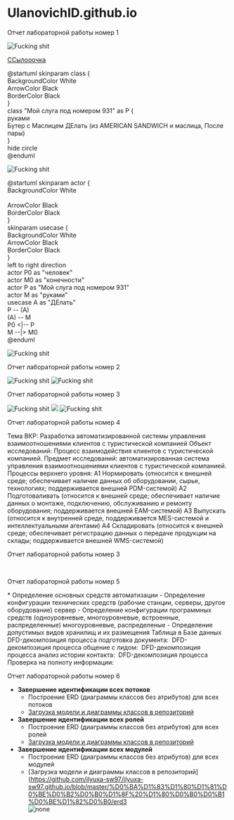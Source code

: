 <H1>UlanovichID.github.io</H1>
<body><p><font size="5" color="red" face="Arial"></font>Отчет лабораторной работы номер 1</p>
  <img src="https://github.com/ilyuxa-sw97/UlanovichID.github.io/blob/master/model12346.png" alt="Fucking shit">

  <p><a href="https://github.com/ilyuxa-sw97/UlanovichID.github.io/blob/master/model.png">ССылооочка</a></p>
 
  <p><font size="5" color="red" face="Arial"></font>@startuml
skinparam class {<br />
	BackgroundColor White<br />
	ArrowColor Black<br />
	BorderColor Black<br />
}<br />
class "Мой слуга под номером 931" as P {<br />
 руками<br />
Бутер с Маслицем ДЕлать (из AMERICAN SANDWICH и маслица, После пары)<br />
}<br />
hide circle<br />
@enduml<br />
</p>
<img src="https://github.com/ilyuxa-sw97/UlanovichID.github.io/blob/master/%D0%91%D0%B5%D0%B7%D1%8B%D0%BC%D1%8F%D0%BD%D0%BD%D1%8B%D0%B9.png" alt="Fucking shit">

<p><font size="5" color="red" face="Arial"></font>@startuml
skinparam actor {<br />
	BackgroundColor White<br /><br />
	ArrowColor Black<br />
	BorderColor Black<br />
}<br />
skinparam usecase {<br />
	BackgroundColor White<br />
	ArrowColor Black<br />
	BorderColor Black<br />
}<br />
left to right direction<br />
actor P0 as "человек"<br />
actor M0 as "конечности"<br />
actor P as "Мой слуга под номером 931"<br />
actor M as "руками"<br />
usecase A as "ДЕлать"<br />
P -- (A)<br />
(A) -- M<br />
P0 <|-- P<br />
M --|> M0<br />
@enduml</p>

<img src="https://github.com/ilyuxa-sw97/UlanovichID.github.io/blob/master/%D0%91%D0%B5%D0%B7%D1%8B%D0%BC%D1%8F%D0%BD%D0%BD%D1%8B%D0%B91.png" alt="Fucking shit">



<p><font size="5" color="red" face="Arial"></font>Отчет лабораторной работы номер 2</p>
<img src="https://github.com/ilyuxa-sw97/UlanovichID.github.io/blob/master/lab3/model2.png" alt="Fucking shit">
<img src="https://github.com/ilyuxa-sw97/UlanovichID.github.io/blob/master/lab3/model1.png" alt="Fucking shit">

<p><font size="5" color="red" face="Arial"></font>Отчет лабораторной работы номер 3</p>
<img src="https://github.com/ilyuxa-sw97/UlanovichID.github.io/blob/master/lab3/model2.png" alt="Fucking shit">
<img src="https://github.com/ilyuxa-sw97/UlanovichID.github.io/blob/master/lab3/model.png">
<img src="https://github.com/ilyuxa-sw97/UlanovichID.github.io/blob/master/lab3/model3.png" alt="Fucking shit">
<p><font size="5" color="red" face="Arial"></font>Отчет лабораторной работы номер 4</p>
Тема ВКР:
Разработка автоматизированной системы управления взаимоотношениями клиентов с туристической компанией
Объект исследований:
Процесс взаимодействия клиентов с туристической компанией.
Предмет исследований:
автоматизированная система управления взаимоотношениями клиентов с туристической компанией.
Процессы верхнего уровня:
A1 Нормировать (относится к внешней среде; обеспечивает наличие данных об оборудовании, сырье, технологиях; поддерживается внешней PDM-системой)
A2 Подготоваливать (относится к внешней среде; обеспечивает наличие данных о монтаже, подключению, обслуживанию и ремонту оборудования; поддерживается внешней EAM-системой)
A3 Выпускать (относится к внутренней среде, поддерживается MES-системой и интеллектуальными агентами)
A4 Складировать (относится к внешней среде; обеспечивает регистрацию данных о передаче продукции на склады; поддерживается внешней WMS-системой)
<p><font size="5" color="red" face="Arial"></font>Отчет лабораторной работы номер 3</p>
<img src="https://github.com/ilyuxa-sw97/ilyuxa-sw97.github.io/blob/master/%D0%BA%D1%83%D1%80%D1%81%D0%BE%D0%B2%D0%B0%D1%8F%20%D1%80%D0%B0%D0%B1%D0%BE%D1%82%D0%B0/model.png" alt="">
<img src="https://github.com/ilyuxa-sw97/ilyuxa-sw97.github.io/blob/master/%D0%BA%D1%83%D1%80%D1%81%D0%BE%D0%B2%D0%B0%D1%8F%20%D1%80%D0%B0%D0%B1%D0%BE%D1%82%D0%B0/model (1).png" alt="">
<img src="https://github.com/ilyuxa-sw97/ilyuxa-sw97.github.io/blob/master/%D0%BA%D1%83%D1%80%D1%81%D0%BE%D0%B2%D0%B0%D1%8F%20%D1%80%D0%B0%D0%B1%D0%BE%D1%82%D0%B0/model%20(2).png" alt="">
<img src="https://github.com/ilyuxa-sw97/ilyuxa-sw97.github.io/blob/master/%D0%BA%D1%83%D1%80%D1%81%D0%BE%D0%B2%D0%B0%D1%8F%20%D1%80%D0%B0%D0%B1%D0%BE%D1%82%D0%B0/model%20(4).png" alt="">
<img src="https://github.com/ilyuxa-sw97/ilyuxa-sw97.github.io/blob/master/%D0%BA%D1%83%D1%80%D1%81%D0%BE%D0%B2%D0%B0%D1%8F%20%D1%80%D0%B0%D0%B1%D0%BE%D1%82%D0%B0/model%20(5).png" alt="">
<img src="https://github.com/ilyuxa-sw97/ilyuxa-sw97.github.io/blob/master/%D0%BA%D1%83%D1%80%D1%81%D0%BE%D0%B2%D0%B0%D1%8F%20%D1%80%D0%B0%D0%B1%D0%BE%D1%82%D0%B0/model%20(6).png" alt="">
















<p><font size="5" color="red" face="Arial"></font>Отчет лабораторной работы номер 5</p>
* Определение основных средств автоматизации
  - Определение конфигурации технических средств (рабочие станции, серверы, другое оборудование)
 	сервер
  - Определение конфигурации программных средств (одноуровневые, многоуровневые, встроенные, распределенные)
  многоуровневые, распределеные
  - Определение допустимых видов хранилищ и их размещения
  Таблица в Базе данных
 DFD-декомпозиция процесса подготовка документа:
 <img src="https://github.com/ilyuxa-sw97/ilyuxa-sw97.github.io/blob/master/%D0%BA%D1%83%D1%80%D1%81%D0%BE%D0%B2%D0%B0%D1%8F%20%D1%80%D0%B0%D0%B1%D0%BE%D1%82%D0%B0/podgotovka_dokumentov.png" alt="">
  DFD-декомпозиция процесса общение с лидом:
  <img src="https://github.com/ilyuxa-sw97/ilyuxa-sw97.github.io/blob/master/%D0%BA%D1%83%D1%80%D1%81%D0%BE%D0%B2%D0%B0%D1%8F%20%D1%80%D0%B0%D0%B1%D0%BE%D1%82%D0%B0/obshenie_s%20_lid.png" alt="">
  DFD-декомпозиция процесса анализ истории контакта:
    <img src="https://github.com/ilyuxa-sw97/ilyuxa-sw97.github.io/blob/master/%D0%BA%D1%83%D1%80%D1%81%D0%BE%D0%B2%D0%B0%D1%8F%20%D1%80%D0%B0%D0%B1%D0%BE%D1%82%D0%B0/histiry_of_client.png" alt="">
  DFD-декомпозиция процесса Проверка на полноту информации:
    <img src="https://github.com/ilyuxa-sw97/ilyuxa-sw97.github.io/blob/master/%D0%BA%D1%83%D1%80%D1%81%D0%BE%D0%B2%D0%B0%D1%8F%20%D1%80%D0%B0%D0%B1%D0%BE%D1%82%D0%B0/polnota_info.png" alt="">
  <p><font size="5" color="red" face="Arial"></font>Отчет лабораторной работы номер 6</p>

* **Завершение идентификации всех потоков**
  - Построение ERD (диаграммы классов без атрибутов) для всех потоков
  - [Загрузка модели и диаграммы классов в репозиторий](https://github.com/ilyuxa-sw97/ilyuxa-sw97.github.io/blob/master/%D0%BA%D1%83%D1%80%D1%81%D0%BE%D0%B2%D0%B0%D1%8F%20%D1%80%D0%B0%D0%B1%D0%BE%D1%82%D0%B0/ERD)
  <img src="https://github.com/ilyuxa-sw97/ilyuxa-sw97.github.io/blob/master/%D0%BA%D1%83%D1%80%D1%81%D0%BE%D0%B2%D0%B0%D1%8F%20%D1%80%D0%B0%D0%B1%D0%BE%D1%82%D0%B0/dLFBRXCn55tNNs5btpzWKLg1L8dIAXJOP6DcJ6FYiOFj0OM7LCfZ4wHAY0KII8W_c5QDc2Oa_GNF7t6JEqvdaX4WDYFDlUUS-_2vMzOnuz944jiJgiyCIsWacRNq9TdOPb7loEXKnJjQQaCVTeNZPEEcCVevHhObG02eJSnDDVIQeCejvOGRK6Pfot_ti-B4p_pOv.png" alt="">
* **Завершение идентификации всех ролей**
  - Построение ERD (диаграммы классов без атрибутов) для всех ролей
  - [Загрузка модели и диаграммы классов в репозиторий](https://github.com/ilyuxa-sw97/ilyuxa-sw97.github.io/blob/master/%D0%BA%D1%83%D1%80%D1%81%D0%BE%D0%B2%D0%B0%D1%8F%20%D1%80%D0%B0%D0%B1%D0%BE%D1%82%D0%B0/role)
  <img src="https://github.com/ilyuxa-sw97/ilyuxa-sw97.github.io/blob/master/%D0%BA%D1%83%D1%80%D1%81%D0%BE%D0%B2%D0%B0%D1%8F%20%D1%80%D0%B0%D0%B1%D0%BE%D1%82%D0%B0/VP0nJiCm58Rd-XHMzzw0eRHYZ5JHWON5E5PZ6iULxGXLWDGY8GOaBW03Y0i4GI0gfLpX-KOuSG81LMJB-__tlTz_NnkYJ2fYfASycH551AOnqHgVeiw0qEb4oJG9XpAM2Xz4t33KsLLAdlZ987OMPvGgPAezEaUUifSORkQOQDo5UzZ0EnHTL6iZ9cSnyzgjlO4Nf.png" alt="">
* **Завершение идентификации всех модулей**
  - Построение ERD (диаграммы классов без атрибутов) для всех модулей
  - [Загрузка модели и диаграммы классов в репозиторий](https://github.com/ilyuxa-sw97/ilyuxa-sw97.github.io/blob/master/%D0%BA%D1%83%D1%80%D1%81%D0%BE%D0%B2%D0%B0%D1%8F%20%D1%80%D0%B0%D0%B1%D0%BE%D1%82%D0%B0/erd3 <br>
 ![none](https://github.com/ilyuxa-sw97/ilyuxa-sw97.github.io/blob/master/%D0%BA%D1%83%D1%80%D1%81%D0%BE%D0%B2%D0%B0%D1%8F%20%D1%80%D0%B0%D0%B1%D0%BE%D1%82%D0%B0/ZPBFRjGm4CRFzLDOlVVINZcK5hWX9AZ4sKsihhL9lBApHUMF10jjGI3j2_0Gsz1LmswJliBC6-7Hx9yeib1FSJxxztayyntwKhbod6V23qqnKaxbCicKz_A3s3bIoV3CsN6H7jlCElbsO4ejTfuwPz-nSfI58-6WTQbsNUcJO9VdHMdA2wcyt8NVqC8jVeKbrBjYj.png) 


</body>
